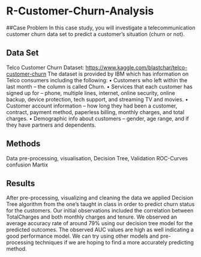 # R-Customer-Churn-Analysis

##Case Problem
In this case study, you will investigate a telecommunication customer churn data set to predict a
customer’s situation (churn or not).

## Data Set
Telco Customer Churn Dataset:
https://www.kaggle.com/blastchar/telco-customer-churn
The dataset is provided by IBM which has information on Telco consumers including the
following:
• Customers who left within the last month – the column is called Churn.
• Services that each customer has signed up for – phone, multiple lines, internet, online
security, online backup, device protection, tech support, and streaming TV and movies.
• Customer account information – how long they had been a customer, contract, payment
method, paperless billing, monthly charges, and total charges.
• Demographic info about customers – gender, age range, and if they have partners and
dependents.

## Methods
Data pre-processing, visualisation, Decision Tree, Validation ROC-Curves confusion Martix

## Results
After pre-processing, visualizing and cleaning the data we applied Decision Tree algorithm from
the one’s taught in class in order to predict churn status for the customers. Our initial
observations included the correlation between TotalCharges and both monthly charges and
tenure. We observed an average accuracy rate of around 79% using our decision tree model for
the predicted outcomes. The observed AUC values are high as well indicating a good
performance model. We can try using other models and pre-processing techniques if we are
hoping to find a more accurately predicting method.
